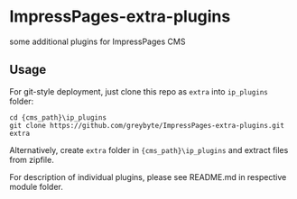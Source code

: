 ImpressPages-extra-plugins
==========================

some additional plugins for ImpressPages CMS

Usage
-----
For git-style deployment, just clone this repo as `extra` into `ip_plugins` folder:

    cd {cms_path}\ip_plugins
    git clone https://github.com/greybyte/ImpressPages-extra-plugins.git extra

Alternatively, create `extra` folder in `{cms_path}\ip_plugins` and extract files from zipfile.

For description of individual plugins, please see README.md in respective module folder.
